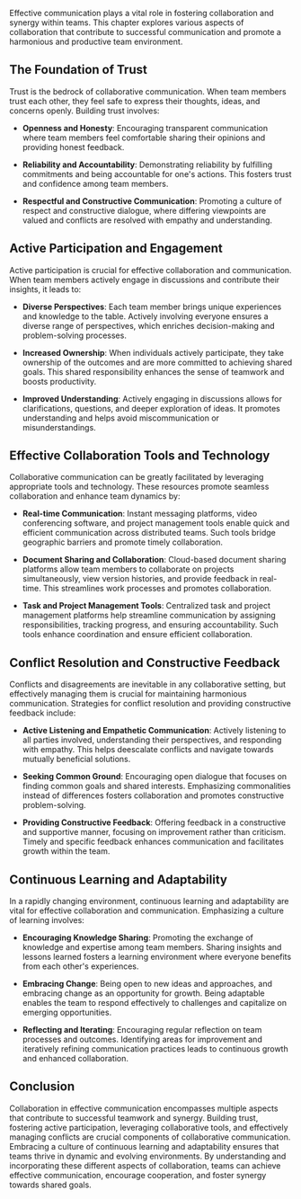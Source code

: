 
Effective communication plays a vital role in fostering collaboration and synergy within teams. This chapter explores various aspects of collaboration that contribute to successful communication and promote a harmonious and productive team environment.

The Foundation of Trust
-----------------------

Trust is the bedrock of collaborative communication. When team members trust each other, they feel safe to express their thoughts, ideas, and concerns openly. Building trust involves:

* **Openness and Honesty**: Encouraging transparent communication where team members feel comfortable sharing their opinions and providing honest feedback.

* **Reliability and Accountability**: Demonstrating reliability by fulfilling commitments and being accountable for one's actions. This fosters trust and confidence among team members.

* **Respectful and Constructive Communication**: Promoting a culture of respect and constructive dialogue, where differing viewpoints are valued and conflicts are resolved with empathy and understanding.

Active Participation and Engagement
-----------------------------------

Active participation is crucial for effective collaboration and communication. When team members actively engage in discussions and contribute their insights, it leads to:

* **Diverse Perspectives**: Each team member brings unique experiences and knowledge to the table. Actively involving everyone ensures a diverse range of perspectives, which enriches decision-making and problem-solving processes.

* **Increased Ownership**: When individuals actively participate, they take ownership of the outcomes and are more committed to achieving shared goals. This shared responsibility enhances the sense of teamwork and boosts productivity.

* **Improved Understanding**: Actively engaging in discussions allows for clarifications, questions, and deeper exploration of ideas. It promotes understanding and helps avoid miscommunication or misunderstandings.

Effective Collaboration Tools and Technology
--------------------------------------------

Collaborative communication can be greatly facilitated by leveraging appropriate tools and technology. These resources promote seamless collaboration and enhance team dynamics by:

* **Real-time Communication**: Instant messaging platforms, video conferencing software, and project management tools enable quick and efficient communication across distributed teams. Such tools bridge geographic barriers and promote timely collaboration.

* **Document Sharing and Collaboration**: Cloud-based document sharing platforms allow team members to collaborate on projects simultaneously, view version histories, and provide feedback in real-time. This streamlines work processes and promotes collaboration.

* **Task and Project Management Tools**: Centralized task and project management platforms help streamline communication by assigning responsibilities, tracking progress, and ensuring accountability. Such tools enhance coordination and ensure efficient collaboration.

Conflict Resolution and Constructive Feedback
---------------------------------------------

Conflicts and disagreements are inevitable in any collaborative setting, but effectively managing them is crucial for maintaining harmonious communication. Strategies for conflict resolution and providing constructive feedback include:

* **Active Listening and Empathetic Communication**: Actively listening to all parties involved, understanding their perspectives, and responding with empathy. This helps deescalate conflicts and navigate towards mutually beneficial solutions.

* **Seeking Common Ground**: Encouraging open dialogue that focuses on finding common goals and shared interests. Emphasizing commonalities instead of differences fosters collaboration and promotes constructive problem-solving.

* **Providing Constructive Feedback**: Offering feedback in a constructive and supportive manner, focusing on improvement rather than criticism. Timely and specific feedback enhances communication and facilitates growth within the team.

Continuous Learning and Adaptability
------------------------------------

In a rapidly changing environment, continuous learning and adaptability are vital for effective collaboration and communication. Emphasizing a culture of learning involves:

* **Encouraging Knowledge Sharing**: Promoting the exchange of knowledge and expertise among team members. Sharing insights and lessons learned fosters a learning environment where everyone benefits from each other's experiences.

* **Embracing Change**: Being open to new ideas and approaches, and embracing change as an opportunity for growth. Being adaptable enables the team to respond effectively to challenges and capitalize on emerging opportunities.

* **Reflecting and Iterating**: Encouraging regular reflection on team processes and outcomes. Identifying areas for improvement and iteratively refining communication practices leads to continuous growth and enhanced collaboration.

Conclusion
----------

Collaboration in effective communication encompasses multiple aspects that contribute to successful teamwork and synergy. Building trust, fostering active participation, leveraging collaborative tools, and effectively managing conflicts are crucial components of collaborative communication. Embracing a culture of continuous learning and adaptability ensures that teams thrive in dynamic and evolving environments. By understanding and incorporating these different aspects of collaboration, teams can achieve effective communication, encourage cooperation, and foster synergy towards shared goals.
